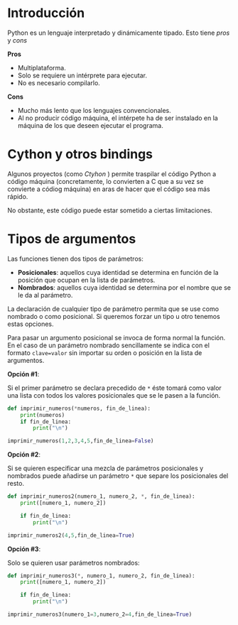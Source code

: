# Introducción

Python es un lenguaje interpretado y dinámicamente tipado. Esto tiene _pros_ y _cons_

**Pros**

* Multiplataforma.
* Solo se requiere un intérprete para ejecutar.
* No es necesario compilarlo.

**Cons**

* Mucho más lento que los lenguajes convencionales.
* Al no producir código máquina, el intérpete ha de ser instalado en la máquina de los que deseen ejecutar el programa.

# Cython y otros bindings

Algunos proyectos (como _Ctyhon_ ) permite traspilar el código Python a código máquina (concretamente, lo convierten a C que a su vez se convierte a códiog máquina) en aras de hacer que el código sea más rápido.

No obstante, este código puede estar sometido a ciertas limitaciones.

# Tipos de argumentos

Las funciones tienen dos tipos de parámetros:

* **Posicionales**: aquellos cuya identidad se determina en función de la posición que ocupan en la lista de parámetros.
* **Nombrados**: aquellos cuya identidad se determina por el nombre que se le da al parámetro.

La declaración de cualquier tipo de parámetro permita que se use como nombrado o como posicional. Si queremos forzar un tipo u otro tenemos estas opciones.

Para pasar un argumento posicional se invoca de forma normal la función. En el caso de un parámetro nombrado sencillamente se indica con el formato `clave=valor` sin importar su orden o posición en la lista de argumentos.

**Opción #1**:

Si el primer parámetro se declara precedido de `*` éste tomará como valor una lista con todos los valores posicionales que se le pasen a la función.

```python
def imprimir_numeros(*numeros, fin_de_linea):
    print(numeros)
    if fin_de_linea:
        print("\n")

imprimir_numeros(1,2,3,4,5,fin_de_linea=False)
```

**Opción #2**:

Si se quieren especificar una mezcla de parámetros posicionales y nombrados puede añadirse un parámetro `*` que separe los posicionales del resto.

```python
def imprimir_numeros2(numero_1, numero_2, *, fin_de_linea):
    print([numero_1, numero_2])

    if fin_de_linea:
        print("\n")

imprimir_numeros2(4,5,fin_de_linea=True)
```

**Opción #3**:

Solo se quieren usar parámetros nombrados:

```python
def imprimir_numeros3(*, numero_1, numero_2, fin_de_linea):
    print([numero_1, numero_2])

    if fin_de_linea:
        print("\n")

imprimir_numeros3(numero_1=3,numero_2=4,fin_de_linea=True)
```